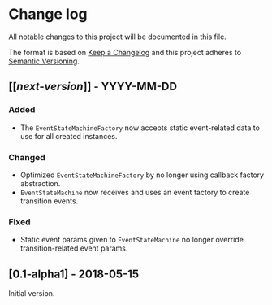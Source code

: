 # Change log
All notable changes to this project will be documented in this file.

The format is based on [Keep a Changelog](http://keepachangelog.com/)
and this project adheres to [Semantic Versioning](http://semver.org/).

## [[*next-version*]] - YYYY-MM-DD
### Added
- The `EventStateMachineFactory` now accepts static event-related data to use for all created instances.

### Changed
- Optimized `EventStateMachineFactory` by no longer using callback factory abstraction.
- `EventStateMachine` now receives and uses an event factory to create transition events.

### Fixed
- Static event params given to `EventStateMachine` no longer override transition-related event params.

## [0.1-alpha1] - 2018-05-15
Initial version.
